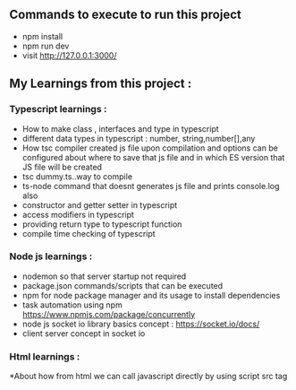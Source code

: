 ## Commands to execute to run this project

* npm install
* npm run dev
* visit http://127.0.0.1:3000/


## My Learnings from this project :

### Typescript learnings :

* How to make class , interfaces and type in typescript
* different data types in typescript : number, string,number[],any
* How tsc compiler created js file upon compilation and options can be configured about where to save that js file and in which ES version that JS file will be created
* tsc dummy.ts..way to compile
* ts-node command that doesnt generates js file and prints console.log also
* constructor and getter setter in typescript
* access modifiers in typescript
* providing return type to typescript function
* compile time checking of typescript


### Node js learnings :

* nodemon so that server startup not required
* package.json commands/scripts that can be executed
* npm for node package manager and its usage to install dependencies
* task automation using npm https://www.npmjs.com/package/concurrently
* node js socket io library basics concept : https://socket.io/docs/
* client server concept in socket io



### Html learnings :
*About how from html we can call javascript directly by using script src tag

